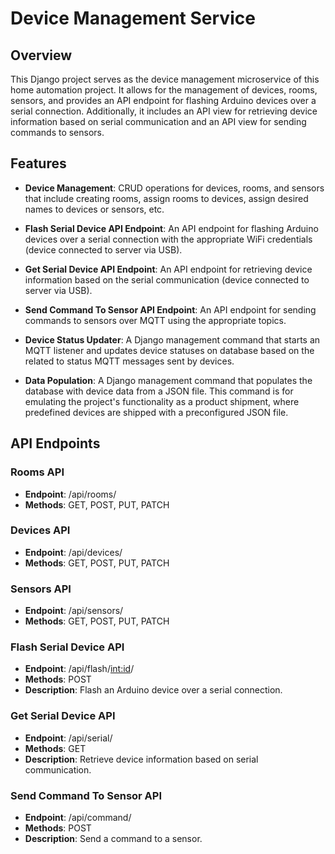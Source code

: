 # Device Management Service

## Overview

This Django project serves as the device management microservice of this home automation project. It allows for the management of devices, rooms, sensors, and provides an API endpoint for flashing Arduino devices over a serial connection. Additionally, it includes an API view for retrieving device information based on serial communication and an API view for sending commands to sensors.

## Features

- **Device Management**: CRUD operations for devices, rooms, and sensors that include creating rooms, assign rooms to devices, assign desired names to devices or sensors, etc.

- **Flash Serial Device API Endpoint**: An API endpoint for flashing Arduino devices over a serial connection with the appropriate WiFi credentials (device connected to server via USB).

- **Get Serial Device API Endpoint**: An API endpoint for retrieving device information based on the serial communication (device connected to server via USB).

- **Send Command To Sensor API Endpoint**: An API endpoint for sending commands to sensors over MQTT using the appropriate topics.

- **Device Status Updater**: A Django management command that starts an MQTT listener and updates device statuses on database based on the related to status MQTT messages sent by devices.

- **Data Population**: A Django management command that populates the database with device data from a JSON file. This command is for emulating the project's functionality as a product shipment, where predefined devices are shipped with a preconfigured JSON file.

## API Endpoints

### Rooms API

- **Endpoint**: /api/rooms/
- **Methods**: GET, POST, PUT, PATCH

### Devices API

- **Endpoint**: /api/devices/
- **Methods**: GET, POST, PUT, PATCH

### Sensors API

- **Endpoint**: /api/sensors/
- **Methods**: GET, POST, PUT, PATCH

### Flash Serial Device API

- **Endpoint**: /api/flash/<int:id>/
- **Methods**: POST
- **Description**: Flash an Arduino device over a serial connection.

### Get Serial Device API

- **Endpoint**: /api/serial/
- **Methods**: GET
- **Description**: Retrieve device information based on serial communication.

### Send Command To Sensor API

- **Endpoint**: /api/command/
- **Methods**: POST
- **Description**: Send a command to a sensor.

